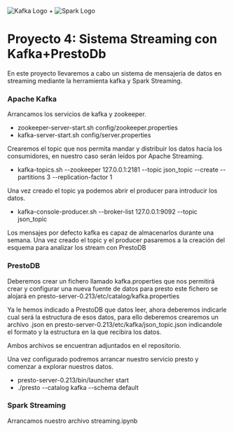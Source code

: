 ![Kafka Logo](https://grape.solutions/img/partners/logo_kafka.png) + ![Spark Logo](http://spark-mooc.github.io/web-assets/images/ta_Spark-logo-small.png)

# Proyecto 4: Sistema Streaming con Kafka+PrestoDb

En este proyecto llevaremos a cabo un sistema de mensajería de datos en streaming mediante la herramienta kafka y Spark Streaming.

### Apache Kafka

Arrancamos los servicios de kafka y zookeeper.
<span style='background:cream'>  
- zookeeper-server-start.sh config/zookeeper.properties
- kafka-server-start.sh config/server.properties
</span>
Crearemos el topic que nos permita mandar y distribuir los datos hacía los consumidores, 
en nuestro caso serán leídos por Apache Streaming.

- kafka-topics.sh --zookeeper 127.0.0.1:2181 --topic json_topic --create --partitions 3 --replication-factor 1

Una vez creado el topic ya podemos abrir el producer para introducir los datos.

- kafka-console-producer.sh --broker-list 127.0.0.1:9092 --topic json_topic

Los mensajes por defecto kafka es capaz de almacenarlos durante una semana. Una vez creado el topic y el producer pasaremos a la creación del esquema para analizar los stream con PrestoDB

### PrestoDB

Deberemos crear un fichero llamado kafka.properties que nos permitirá crear y configurar una nueva fuente de datos para presto este fichero se alojará en presto-server-0.213/etc/catalog/kafka.properties

Ya le hemos indicado a PrestoDB que datos leer, ahora deberemos indicarle cual será la estructura de esos datos, para ello deberemos crearemos un archivo .json en presto-server-0.213/etc/kafka/json_topic.json indicandole el formato y la estructura en la que recibira los datos.

Ambos archivos se encuentran adjuntados en el repositorio. 

Una vez configurado podremos arrancar nuestro servicio presto y comenzar a explorar nuestros datos. 

- presto-server-0.213/bin/launcher start
- ./presto --catalog kafka --schema default

### Spark Streaming

Arrancamos nuestro archivo streaming.ipynb 
